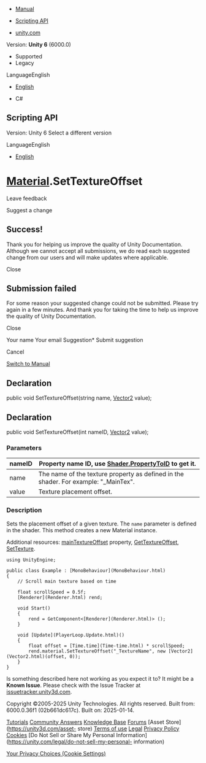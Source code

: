 [ ]()

  * [Manual](../Manual/index.html)
  * [Scripting API](../ScriptReference/index.html)

  * [unity.com](https://unity.com/)

Version: **Unity 6** (6000.0)

  * Supported
  * Legacy

LanguageEnglish

  * [English]()

  * C#

[ ](https://docs.unity3d.com)

## Scripting API

Version: Unity 6 Select a different version

LanguageEnglish

  * [English]()

#  [Material](Material.html).SetTextureOffset

Leave feedback

Suggest a change

## Success!

Thank you for helping us improve the quality of Unity Documentation. Although
we cannot accept all submissions, we do read each suggested change from our
users and will make updates where applicable.

Close

## Submission failed

For some reason your suggested change could not be submitted. Please <a>try
again</a> in a few minutes. And thank you for taking the time to help us
improve the quality of Unity Documentation.

Close

Your name Your email Suggestion* Submit suggestion

Cancel

[Switch to Manual](../Manual/class-Material.html "Go to Material Component in
the Manual")

## Declaration

public void SetTextureOffset(string name, [Vector2](Vector2.html) value);

## Declaration

public void SetTextureOffset(int nameID, [Vector2](Vector2.html) value);

### Parameters

nameID | Property name ID, use [Shader.PropertyToID](Shader.PropertyToID.html) to get it.  
---|---  
name | The name of the texture property as defined in the shader. For example: "_MainTex".  
value | Texture placement offset.  
  
### Description

Sets the placement offset of a given texture. The `name` parameter is defined
in the shader. This method creates a new Material instance.

Additional resources: [mainTextureOffset](Material-mainTextureOffset.html)
property, [GetTextureOffset](Material.GetTextureOffset.html),
[SetTexture](Material.SetTexture.html).

    
    
    using UnityEngine;  
      
    public class Example : [MonoBehaviour](MonoBehaviour.html)
    {
        // Scroll main texture based on time  
      
        float scrollSpeed = 0.5f;
        [Renderer](Renderer.html) rend;  
      
        void Start()
        {
            rend = GetComponent<[Renderer](Renderer.html)> ();
        }  
      
        void [Update](PlayerLoop.Update.html)()
        {
            float offset = [Time.time](Time-time.html) * scrollSpeed;
            rend.material.SetTextureOffset("_TextureName", new [Vector2](Vector2.html)(offset, 0));
        }
    }

Is something described here not working as you expect it to? It might be a
**Known Issue**. Please check with the Issue Tracker at
[issuetracker.unity3d.com](https://issuetracker.unity3d.com).

Copyright ©2005-2025 Unity Technologies. All rights reserved. Built from:
6000.0.36f1 (02b661dc617c). Built on: 2025-01-14.

[Tutorials](https://unity3d.com/learn) [Community
Answers](https://answers.unity3d.com) [Knowledge
Base](https://support.unity3d.com/hc/en-us)
[Forums](https://forum.unity3d.com) [Asset Store](https://unity3d.com/asset-
store) [Terms of use](https://docs.unity3d.com/Manual/TermsOfUse.html)
[Legal](https://unity.com/legal) [Privacy
Policy](https://unity.com/legal/privacy-policy)
[Cookies](https://unity.com/legal/cookie-policy) [Do Not Sell or Share My
Personal Information](https://unity.com/legal/do-not-sell-my-personal-
information)

[Your Privacy Choices (Cookie Settings)](javascript:void\(0\);)

